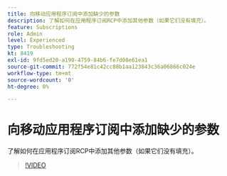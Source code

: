 ```yaml
---
title: 向移动应用程序订阅中添加缺少的参数
description: 了解如何在应用程序订阅RCP中添加其他参数（如果它们没有填充）。
feature: Subscriptions
role: Admin
level: Experienced
type: Troubleshooting
kt: 8419
exl-id: 9fd5ed20-a190-4759-84b6-fe7d08e61ea1
source-git-commit: 772f54e81c42cc88b1aa123843c36a06866c024e
workflow-type: tm+mt
source-wordcount: '0'
ht-degree: 0%

---
```


# 向移动应用程序订阅中添加缺少的参数

了解如何在应用程序订阅RCP中添加其他参数（如果它们没有填充）。

>[!VIDEO](https://video.tv.adobe.com/v/335950?quality=12)
